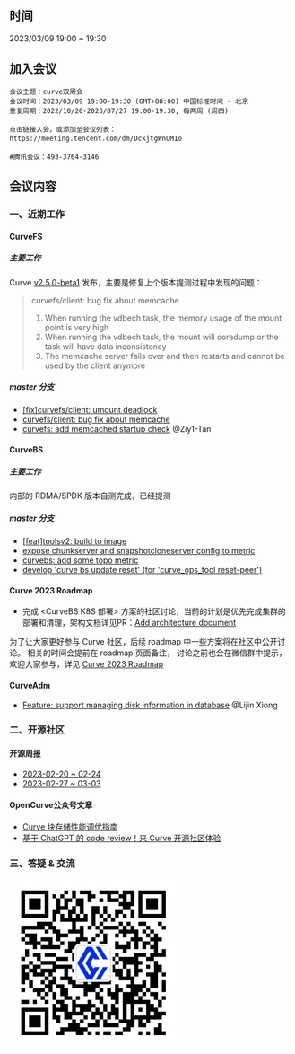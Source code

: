 ## 时间

2023/03/09 19:00 ~ 19:30

## 加入会议

```text
会议主题：curve双周会
会议时间：2023/03/09 19:00-19:30 (GMT+08:00) 中国标准时间 - 北京
重复周期：2022/10/20-2023/07/27 19:00-19:30, 每两周 (周四)

点击链接入会，或添加至会议列表：
https://meeting.tencent.com/dm/DckjtgWnOM1o

#腾讯会议：493-3764-3146
```

## 会议内容

### 一、近期工作

#### CurveFS

##### 主要工作

Curve [v2.5.0-beta1](https://github.com/opencurve/curve/releases/tag/v2.5.0-beta1) 发布，主要是修复上个版本提测过程中发现的问题：

>
> curvefs/client: bug fix about memcache
>
> 1. When running the vdbech task, the memory usage of the mount point is very high
> 2. When running the vdbech task, the mount will coredump or the task will have data inconsistency
> 3. The memcache server fails over and then restarts and cannot be used by the client anymore
>

##### master 分支

* [[fix]curvefs/client: umount deadlock](https://github.com/opencurve/curve/commit/e64010b7e78cd0a10445348ec3b441a0a7398b61)
* [curvefs/client: bug fix about memcache](https://github.com/opencurve/curve/commit/9d5a18a547ce689a33668fa936271606b4ecd9d9)
* [curvefs: add memcached startup check](https://github.com/opencurve/curve/commit/45b436696b095237a7b36efa147c16422d92f356) @Ziy1-Tan

#### CurveBS

##### 主要工作

内部的 RDMA/SPDK 版本自测完成，已经提测

##### master 分支
  * [[feat]toolsv2: build to image](https://github.com/opencurve/curve/commit/51f853100b58d1aac86d0cee49deb957aeaf1652)
  * [expose chunkserver and snapshotcloneserver config to metric](https://github.com/opencurve/curve/commit/4dfec3c6262b4b9ec9452b7b79ab2b4c5eb8e676)
  * [curvebs: add some topo metric](https://github.com/opencurve/curve/commit/3b5600092aa0dd8bf1769369dce5e02b7f4e575e)
  * [develop 'curve bs update reset' (for 'curve_ops_tool reset-peer')](https://github.com/opencurve/curve/commit/45b436696b095237a7b36efa147c16422d92f356)


#### Curve 2023 Roadmap

* 完成 <CurveBS K8S 部署> 方案的社区讨论，当前的计划是优先完成集群的部署和清理，架构文档详见PR：[Add architecture document](https://github.com/opencurve/curve-operator/pull/2)

为了让大家更好参与 Curve 社区，后续 roadmap 中一些方案将在社区中公开讨论。
相关的时间会提前在 roadmap 页面备注， 讨论之前也会在微信群中提示，欢迎大家参与，详见 [Curve 2023 Roadmap](https://github.com/opencurve/curve/issues/2207)


#### CurveAdm
* [Feature: support managing disk information in database](https://github.com/opencurve/curveadm/commit/de36749cdc734b071db0f6b758082fadd5b9208e) @Lijin Xiong

### 二、开源社区

#### 开源周报

* [2023-02-20 ~ 02-24](https://github.com/opencurve/community/blob/master/affair/week_report/2023-02-27.md)
* [2023-02-27 ~ 03-03](https://github.com/opencurve/community/blob/master/affair/week_report/2023-03-06.md)

#### OpenCurve公众号文章

* [Curve 块存储性能调优指南](https://mp.weixin.qq.com/s/ZxjbZZMKaoTCAbUIQlpu8w)
* [基于 ChatGPT 的 code review！来 Curve 开源社区体验](https://mp.weixin.qq.com/s/wWRy_cQqHQ_dANcH6ZyeRg)

### 三、答疑 & 交流

<img src="../images/curve-wechat.jpeg" alt="curve-wechat.jpeg" width="300">
